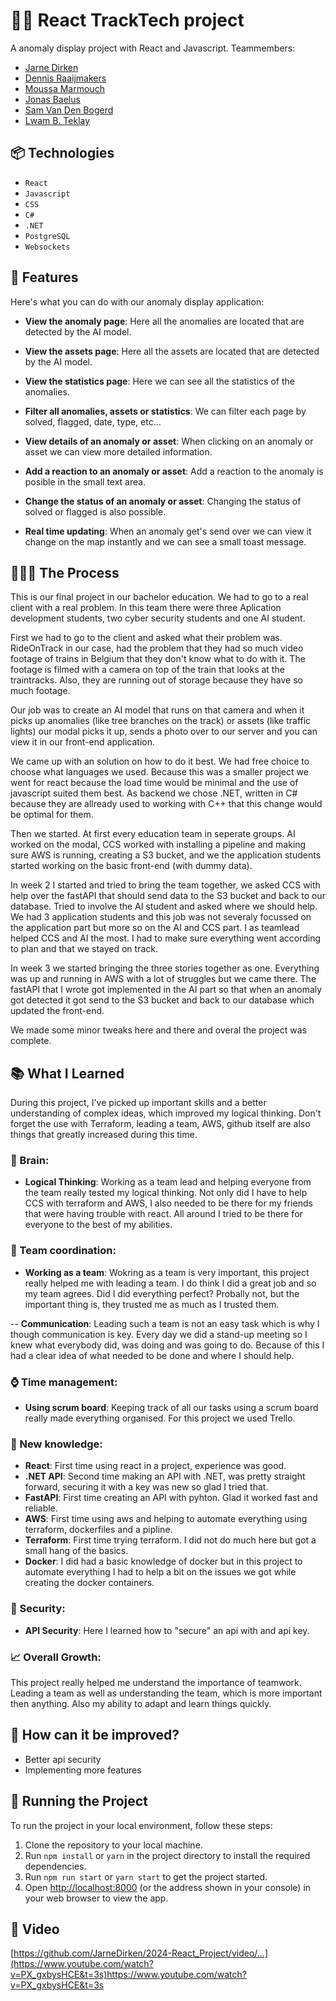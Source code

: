 ﻿# 🥷🏽 React TrackTech project

A anomaly display project with React and Javascript. Teammembers:

- [Jarne Dirken](https://github.com/jarnedirken)
- [Dennis Raaijmakers](https://github.com/dennis-r)
- [Moussa Marmouch](https://github.com/moussamarmouch)
- [Jonas Baelus](https://github.com/JonasBaelus)
- [Sam Van Den Bogerd](https://github.com/samvandenbogerd)
- [Lwam B. Teklay](https://github.com/LwamB)

## 📦 Technologies

- `React`
- `Javascript`
- `CSS`
- `C#`
- `.NET`
- `PostgreSQL`
- `Websockets`

## 🦄 Features

Here's what you can do with our anomaly display application:

- **View the anomaly page**: Here all the anomalies are located that are detected by the AI model.

- **View the assets page**: Here all the assets are located that are detected by the AI model.

- **View the statistics page**: Here we can see all the statistics of the anomalies.

- **Filter all anomalies, assets or statistics**: We can filter each page by solved, flagged, date, type, etc...

- **View details of an anomaly or asset**: When clicking on an anomaly or asset we can view more detailed information.

- **Add a reaction to an anomaly or asset**: Add a reaction to the anomaly is posible in the small text area.

- **Change the status of an anomaly or asset**: Changing the status of solved or flagged is also possible.

- **Real time updating**: When an anomaly get's send over we can view it change on the map instantly and we can see a small toast message.

## 👩🏽‍🍳 The Process

This is our final project in our bachelor education. We had to go to a real client with a real problem. In this team there were three Aplication development students, two cyber security students and one AI student.

First we had to go to the client and asked what their problem was. RideOnTrack in our case, had the problem that they had so much video footage of trains in Belgium that they don't know what to do with it. The footage is filmed with a camera on top of the train that looks at the traintracks. Also, they are running out of storage because they have so much footage.

Our job was to create an AI model that runs on that camera and when it picks up anomalies (like tree branches on the track) or assets (like traffic lights) our modal picks it up, sends a photo over to our server and you can view it in our front-end application.

We came up with an solution on how to do it best. We had free choice to choose what languages we used. Because this was a smaller project we went for react because the load time would be minimal and the use of javascript suited them best. As backend we chose .NET, written in C# because they are allready used to working with C++ that this change would be optimal for them.

Then we started. At first every education team in seperate groups. AI worked on the modal, CCS worked with installing a pipeline and making sure AWS is running, creating a S3 bucket, and we the application students started working on the basic front-end (with dummy data).

In week 2 I started and tried to bring the team together, we asked CCS with help over the fastAPI that should send data to the S3 bucket and back to our database. Tried to involve the AI student and asked where we should help. We had 3 application students and this job was not severaly focussed on the application part but more so on the AI and CCS part. I as teamlead helped CCS and AI the most. I had to make sure everything went according to plan and that we stayed on track.

In week 3 we started bringing the three stories together as one. Everything was up and running in AWS with a lot of struggles but we came there. The fastAPI that I wrote got implemented in the AI part so that when an anomaly got detected it got send to the S3 bucket and back to our database which updated the front-end.

We made some minor tweaks here and there and overal the project was complete.

## 📚 What I Learned

During this project, I've picked up important skills and a better understanding of complex ideas, which improved my logical thinking. Don't forget the use with Terraform, leading a team, AWS, github itself are also things that greatly increased during this time.

### 🧠 Brain:

- **Logical Thinking**: Working as a team lead and helping everyone from the team really tested my logical thinking. Not only did I have to help CCS with terraform and AWS, I also needed to be there for my friends that were having trouble with react. All around I tried to be there for everyone to the best of my abilities.

### 📏 Team coordination:

- **Working as a team**: Wokring as a team is very important, this project really helped me with leading a team. I do think I did a great job and so my team agrees. Did I did everything perfect? Probally not, but the important thing is, they trusted me as much as I trusted them.

-- **Communication**: Leading such a team is not an easy task which is why I though communication is key. Every day we did a stand-up meeting so I knew what everybody did, was doing and was going to do. Because of this I had a clear idea of what needed to be done and where I should help.

### ⌚ Time management:

- **Using scrum board**: Keeping track of all our tasks using a scrum board really made everything organised. For this project we used Trello.

### 📓 New knowledge:

- **React**: First time using react in a project, experience was good.
- **.NET API**: Second time making an API with .NET, was pretty straight forward, securing it with a key was new so glad I tried that.
- **FastAPI**: First time creating an API with pyhton. Glad it worked fast and reliable.
- **AWS**: First time using aws and helping to automate everything using terraform, dockerfiles and a pipline.
- **Terraform**: First time trying terraform. I did not do much here but got a small hang of the basics.
- **Docker**: I did had a basic knowledge of docker but in this project to automate everything I had to help a bit on the issues we got while creating the docker containers.

### 🎡 Security:

- **API Security**: Here I learned how to "secure" an api with and api key.

### 📈 Overall Growth:

This project really helped me understand the importance of teamwork. Leading a team as well as understanding the team, which is more important then anything. Also my ability to adapt and learn things quickly.

## 💭 How can it be improved?

- Better api security
- Implementing more features

## 🚦 Running the Project

To run the project in your local environment, follow these steps:

1. Clone the repository to your local machine.
2. Run `npm install` or `yarn` in the project directory to install the required dependencies.
3. Run `npm run start` or `yarn start` to get the project started.
4. Open [http://localhost:8000](http://localhost:8000) (or the address shown in your console) in your web browser to view the app.

## 🍿 Video

[https://github.com/JarneDirken/2024-React_Project/video/...](https://www.youtube.com/watch?v=PX_gxbysHCE&t=3s)https://www.youtube.com/watch?v=PX_gxbysHCE&t=3s
